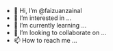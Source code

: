 - 👋 Hi, I’m @faizuanzainal
- 👀 I’m interested in ...
- 🌱 I’m currently learning ...
- 💞️ I’m looking to collaborate on ...
- 📫 How to reach me ...

<!---
faizuanzainal/faizuanzainal is a ✨ special ✨ repository because its `README.md` (this file) appears on your GitHub profile.
You can click the Preview link to take a look at your changes.
--->
